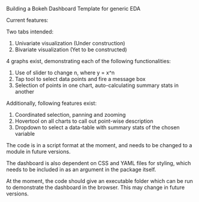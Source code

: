 Building a Bokeh Dashboard Template for generic EDA

Current features:

Two tabs intended:
1. Univariate visualization (Under construction)
2. Bivariate visualization (Yet to be constructed)

4 graphs exist, demonstrating each of the following functionalities:
1. Use of slider to change n, where y = x^n
2. Tap tool to select data points and fire a message box
3. Selection of points in one chart, auto-calculating summary stats in another

Additionally, following features exist:
1. Coordinated selection, panning and zooming
2. Hovertool on all charts to call out point-wise description
3. Dropdown to select a data-table with summary stats of the chosen variable

The code is in a script format at the moment, and needs to be changed to a module in future versions.

The dashboard is also dependent on CSS and YAML files for styling, which needs to be included in as an argument in the package itself.

At the moment, the code should give an executable folder which can be run to demonstrate the dashboard in the browser. This may change in future versions.
